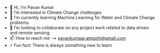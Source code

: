 - 👋 Hi, I’m Pavan Kumar
- 👀 I’m interested in Climate Change challenges
- 🌱 I’m currently learning Machine Learning  for Water and Climate Change problems
- 💞️ I’m looking to collaborate on any project work related to data driven and remote sensing
- 📫 How to reach me --> pavankumaar.amgoth@gmail.com
- ⚡ Fun fact: There is always something new to learn

<!---
pavankz/pavankz is a ✨ special ✨ repository because its `README.md` (this file) appears on your GitHub profile.
You can click the Preview link to take a look at your changes.
--->
